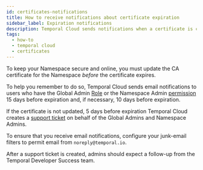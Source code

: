 ```yaml
---
id: certificates-notifications
title: How to receive notifications about certificate expiration
sidebar_label: Expiration notifications
description: Temporal Cloud sends notifications when a certificate is close to expiration.
tags:
  - how-to
  - temporal cloud
  - certificates
---
```


To keep your Namespace secure and online, you must update the CA certificate for the Namespace _before_ the certificate expires.

To help you remember to do so, Temporal Cloud sends email notifications to users who have the Global Admin [Role](/cloud/users-account-level-roles) or the Namespace Admin [permission](/cloud/users-namespace-level-permissions) 15 days before expiration and, if necessary, 10 days before expiration.

If the certificate is not updated, 5 days before expiration Temporal Cloud creates a [support ticket](/cloud/support-create-ticket) on behalf of the Global Admins and Namespace Admins.

To ensure that you receive email notifications, configure your junk-email filters to permit email from `noreply@temporal.io`.

After a support ticket is created, admins should expect a follow-up from the Temporal Developer Success team.

